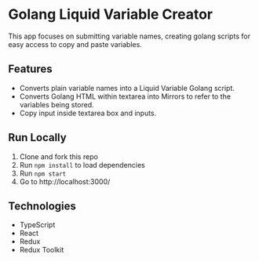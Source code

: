 # Golang Liquid Variable Creator

This app focuses on submitting variable names, creating golang scripts for easy access to copy and paste variables.

## Features

- Converts plain variable names into a Liquid Variable Golang script.
- Converts Golang HTML within textarea into Mirrors to refer to the variables being stored.
- Copy input inside textarea box and inputs.

## Run Locally

1. Clone and fork this repo
2. Run `npm install` to load dependencies
3. Run `npm start`
4. Go to http://localhost:3000/

## Technologies

- TypeScript
- React
- Redux
- Redux Toolkit
